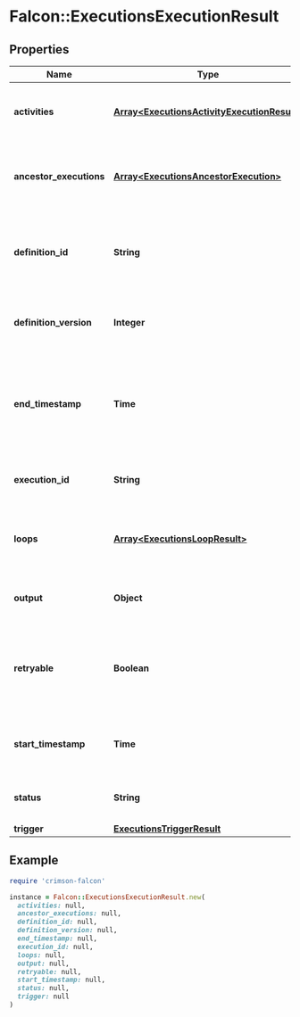 # Falcon::ExecutionsExecutionResult

## Properties

| Name | Type | Description | Notes |
| ---- | ---- | ----------- | ----- |
| **activities** | [**Array&lt;ExecutionsActivityExecutionResult&gt;**](ExecutionsActivityExecutionResult.md) | Details for the result of each activity node. |  |
| **ancestor_executions** | [**Array&lt;ExecutionsAncestorExecution&gt;**](ExecutionsAncestorExecution.md) | Populated when the execution origin is from a sub model. |  |
| **definition_id** | **String** | Unique id of the workflow the execution is associated with. |  |
| **definition_version** | **Integer** | Version of the definition that executed. |  |
| **end_timestamp** | **Time** | Timestamp of when the execution completed. Only present when status is an end state. | [optional] |
| **execution_id** | **String** | Unique id generated for the execution. |  |
| **loops** | [**Array&lt;ExecutionsLoopResult&gt;**](ExecutionsLoopResult.md) | Details for the results of each loop in the workflow definition. |  |
| **output** | **Object** | Output from this workflow execution | [optional] |
| **retryable** | **Boolean** | A boolean value indicating whether the failed workflow execution is retryable |  |
| **start_timestamp** | **Time** | Timestamp of when the execution first started. |  |
| **status** | **String** | Overall status for the execution. |  |
| **trigger** | [**ExecutionsTriggerResult**](ExecutionsTriggerResult.md) |  |  |

## Example

```ruby
require 'crimson-falcon'

instance = Falcon::ExecutionsExecutionResult.new(
  activities: null,
  ancestor_executions: null,
  definition_id: null,
  definition_version: null,
  end_timestamp: null,
  execution_id: null,
  loops: null,
  output: null,
  retryable: null,
  start_timestamp: null,
  status: null,
  trigger: null
)
```

